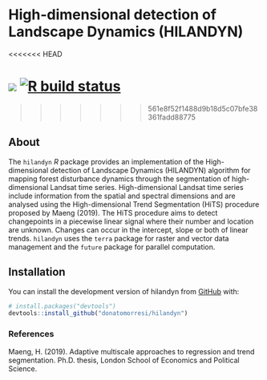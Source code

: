 
<!-- README.md is generated from README.Rmd. Please edit that file -->

# High-dimensional detection of Landscape Dynamics (HILANDYN)

<!-- badges: start -->
<<<<<<< HEAD

[![](https://img.shields.io/badge/devel%20version-1.0.5.9000-blue.svg)](https://github.com/donatomorresi/hilandyn)
[![R build
status](https://github.com/donatomorresi/hilandyn/workflows/R-CMD-check/badge.svg)](https://github.com/donatomorresi/hilandyn/actions)
=======
>>>>>>> 561e8f52f1488d9b18d5c07bfe38361fadd88775
<!-- badges: end -->

## About

The `hilandyn` *R* package provides an implementation of the
High-dimensional detection of Landscape Dynamics (HILANDYN) algorithm
for mapping forest disturbance dynamics through the segmentation of
high-dimensional Landsat time series. High-dimensional Landsat time
series include information from the spatial and spectral dimensions and
are analysed using the High-dimensional Trend Segmentation (HiTS)
procedure proposed by Maeng (2019). The HiTS procedure aims to detect
changepoints in a piecewise linear signal where their number and
location are unknown. Changes can occur in the intercept, slope or both
of linear trends. `hilandyn` uses the `terra` package for raster and
vector data management and the `future` package for parallel
computation.

## Installation

You can install the development version of hilandyn from
[GitHub](https://github.com/) with:

``` r
# install.packages("devtools")
devtools::install_github("donatomorresi/hilandyn")
```

### References

Maeng, H. (2019). Adaptive multiscale approaches to regression and trend
segmentation. Ph.D. thesis, London School of Economics and Political
Science.
